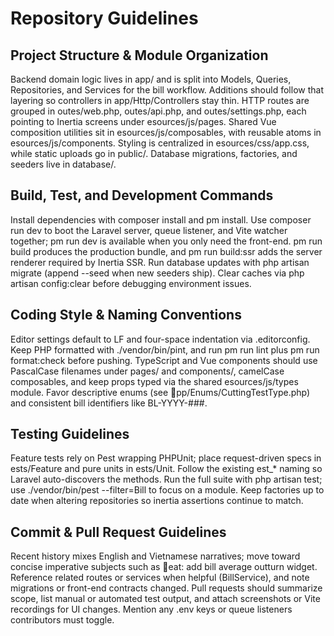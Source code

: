 ﻿# Repository Guidelines

## Project Structure & Module Organization

Backend domain logic lives in app/ and is split into Models, Queries, Repositories, and Services for the bill workflow. Additions should follow that layering so controllers in app/Http/Controllers stay thin. HTTP routes are grouped in
outes/web.php,
outes/api.php, and
outes/settings.php, each pointing to Inertia screens under
esources/js/pages. Shared Vue composition utilities sit in
esources/js/composables, with reusable atoms in
esources/js/components. Styling is centralized in
esources/css/app.css, while static uploads go in public/. Database migrations, factories, and seeders live in database/.

## Build, Test, and Development Commands

Install dependencies with composer install and
pm install. Use composer run dev to boot the Laravel server, queue listener, and Vite watcher together;
pm run dev is available when you only need the front-end.
pm run build produces the production bundle, and
pm run build:ssr adds the server renderer required by Inertia SSR. Run database updates with php artisan migrate (append --seed when new seeders ship). Clear caches via php artisan config:clear before debugging environment issues.

## Coding Style & Naming Conventions

Editor settings default to LF and four-space indentation via .editorconfig. Keep PHP formatted with ./vendor/bin/pint, and run
pm run lint plus
pm run format:check before pushing. TypeScript and Vue components should use PascalCase filenames under pages/ and components/, camelCase composables, and keep props typed via the shared
esources/js/types module. Favor descriptive enums (see pp/Enums/CuttingTestType.php) and consistent bill identifiers like BL-YYYY-###.

## Testing Guidelines

Feature tests rely on Pest wrapping PHPUnit; place request-driven specs in ests/Feature and pure units in ests/Unit. Follow the existing est\_\* naming so Laravel auto-discovers the methods. Run the full suite with php artisan test; use ./vendor/bin/pest --filter=Bill to focus on a module. Keep factories up to date when altering repositories so inertia assertions continue to match.

## Commit & Pull Request Guidelines

Recent history mixes English and Vietnamese narratives; move toward concise imperative subjects such as eat: add bill average outturn widget. Reference related routes or services when helpful (BillService), and note migrations or front-end contracts changed. Pull requests should summarize scope, list manual or automated test output, and attach screenshots or Vite recordings for UI changes. Mention any .env keys or queue listeners contributors must toggle.
